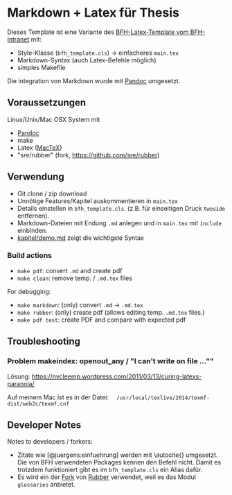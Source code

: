 # Markdown + Latex für Thesis

Dieses Template ist eine Variante des [BFH-Latex-Template vom BFH-Intranet](https://intranet.bfh.ch/TI/de/Dienste/kompr/pr%C3%A4sentationen/Seiten/default.aspx) mit:  

 - Style-Klasse (`bfh_template.cls`) ->  einfacheres `main.tex`
 - Markdown-Syntax (auch Latex-Befehle möglich)
 - simples Makefile
 
Die integration von Markdown wurde mit  [Pandoc](http://pandoc.com/) umgesetzt. 

 
Voraussetzungen
--------------------

Linux/Unix/Mac OSX System mit 

 - [Pandoc](http://pandoc.com/)
 - make
 - Latex ([MacTeX](https://www.tug.org/mactex/))
 - "sre/rubber" (fork, https://github.com/sre/rubber) 
 
Verwendung
--------------------
 - Git clone / zip download
 - Unnötige Features/Kapitel auskommentieren in `main.tex`
 - Details einstellen in `bfh_template.cls`. (z.B. für einseitigen Druck `twoside` entfernen).
 - Markdown-Dateien mit Endung `.md` anlegen und in `main.tex` mit `include` einbinden.
 - [kapitel/demo.md](kapitel/demo.md) zeigt die wichtigste Syntax

### Build actions
 
- `make pdf`: convert `.md` and create pdf
- `make clean`: remove temp. / `.md.tex` files

For debugging:

- `make markdown`: (only) convert `.md` -> `.md.tex` 
- `make rubber`: (only) create pdf (allows editing temp. `.md.tex` files.)
- `make pdf test`: create PDF and compare with expected pdf
 

Troubleshooting
--------------------

### Problem makeindex: openout_any / "I can't write on file ...""

Lösung: https://nvcleemp.wordpress.com/2011/03/13/curing-latexs-paranoia/

Auf meinem Mac ist es in der Datei: `  /usr/local/texlive/2014/texmf-dist/web2c/texmf.cnf` 
 
Developer Notes
--------------------
Notes to developers / forkers:  

 * Zitate wie [@juergens:einfuehrung] werden mit \autocite{} umgesetzt. Die von BFH verwendeten Packages kennen den Befehl nicht. Damit es trotzdem funktioniert  gibt es im `bfh_template.cls` ein Alias dafür. 
 * Es wird ein der [Fork](https://github.com/sre/rubber) von [Rubber](https://launchpad.net/rubber/) verwendet, weil es das Modul `glossaries` anbietet.
    
